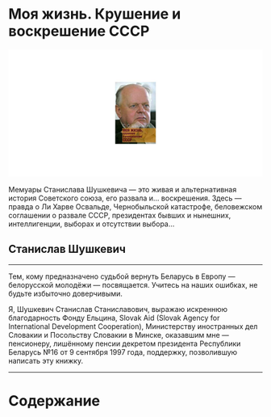 # Моя жизнь. Крушение и воскрешение СССР

![Моя жизнь. Крушение и воскрешение СССР (Станислав Шушкевич)](./img/cover.jpg)

Мемуары Станислава Шушкевича — это живая и альтернативная история Советского союза, его развала и… воскрешения.
Здесь — правда о Ли Харве Освальде, Чернобыльской катастрофе, беловежском соглашении о развале СССР, президентах бывших и нынешних, интеллигенции, выборах и отсутствии выбора…

## Станислав Шушкевич


---

Тем, кому предназначено судьбой вернуть Беларусь в Европу — белорусской молодёжи — посвящается. Учитесь на наших ошибках, не будьте избыточно доверчивыми.

Я, Шушкевич Станислав Станиславович, выражаю искреннюю благодарность Фонду Ельцина, Slovak Aid (Slovak Agency for International Development Cooperation), Министерству иностранных дел Словакии и Посольству Словакии в Минске, оказавшим мне — пенсионеру, лишённому пенсии декретом президента Республики Беларусь №16 от 9 сентября 1997 года, поддержку, позволившую написать эту книжку.



---

# Содержание

